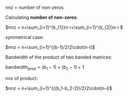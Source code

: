 nnz = number of non-zeros

Calculating **number of non-zeros**:

$nnz = n+\sum_{i=1}^{k_{1}}n-i+\sum_{i=1}^{k_{2}}n-i $

symmetrical case:

$nnz = n+\sum_{i=1}^{(b-1)/2}2\cdot(n-i)$

Bandwidth of the product of two banded matrices:

$\text{bandwidth}_{\text{prod}} = (b_1-1)+(b_2-1)+1$

nnz of product:

$nnz = n+\sum_{i=1}^{((b_1-b_2-2))/2}2\cdot(n-i)$